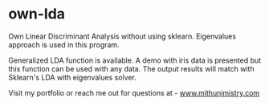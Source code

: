 # own-lda
Own Linear Discriminant Analysis without using sklearn. Eigenvalues approach is used in this program.

Generalized LDA function is available. A demo with iris data is presented but this function can be used with any data.
The output results will match with Sklearn's LDA with eigenvalues solver.

Visit my portfolio or reach me out for questions at - 
www.mithunjmistry.com
